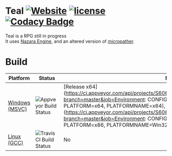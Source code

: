 # Teal [![Website](https://img.shields.io/website-Up-Down-brightgreen-red/http/shields.io.svg?style=plastic)](https://teal.shost.ca) [![license](https://img.shields.io/badge/license-MIT-blue.svg?style=plastic)]() [![Codacy Badge](https://api.codacy.com/project/badge/Grade/36b37f300ed84790ad6504794d974bf8)](https://www.codacy.com/app/samy6066/Teal?utm_source=github.com&amp;utm_medium=referral&amp;utm_content=S6066/Teal&amp;utm_campaign=Badge_Grade)

Teal is a RPG still in progress  
It uses [Nazara Engine](https://github.com/DigitalPulseSoftware/NazaraEngine), and an altered version of [micropather](https://github.com/leethomason/MicroPather).

# Build
Platform       | Status          | Nightlies
-------------- | --------------- | ------------------
[Windows (MSVC)](https://ci.appveyor.com/project/S6066/teal) | ![Appveyor Build Status](https://ci.appveyor.com/api/projects/status/github/S6066/Teal?branch=master&svg=true) | [Release x64](https://ci.appveyor.com/api/projects/S6066/Teal/artifacts/build%2Fresult%2FTealDemo.7z?branch=master&job=Environment: CONFIG=Release, SUFFIXDLL=.dll, SUFFIXLIB=.lib, PLATFORM=x64, PLATFORMNAME=x64), [Release x86](https://ci.appveyor.com/api/projects/S6066/Teal/artifacts/build%2Fresult%2FTealDemo.7z?branch=master&job=Environment: CONFIG=Release, SUFFIXDLL=.dll, SUFFIXLIB=.lib, PLATFORM=x86, PLATFORMNAME=Win32)
[Linux (GCC)](https://travis-ci.org/S6066/Teal) | ![Travis CI Build Status](https://travis-ci.org/S6066/Teal.svg) | No
